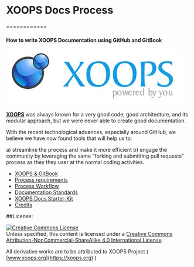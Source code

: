 # XOOPS Docs Process
============

#### How to write XOOPS Documentation using GitHub and GitBook

![logoXoops.jpg](en/assets/logoXoops.jpg)

[**XOOPS**](https://xoops.org) was always known for a very good code, good architecture, and its modular approach, but we were never able to create good documentation.

With the recent technological advances, especially around GitHub, we believe we have now found tools that will help us to:

a) streamline the process and make it more efficient
b) engage the community by leveraging the same "forking and submitting pull requests" process as they they user at the normal coding activities.


* [XOOPS & GitBook](en/book/ch1.md)
* [Process requirements](en/book/ch2.md)
* [Process Workflow](en/book/ch3.md)
* [Documentation Standards](en/book/ch4.md)
* [XOOPS Docs Starter-Kit](en/book/ch5.md)
* [Credits](en/book/9credits.md)


##License:

<a rel="license" href="http://creativecommons.org/licenses/by-nc-sa/4.0/"><img alt="Creative Commons License" style="border-width:0" src="https://i.creativecommons.org/l/by-nc-sa/4.0/88x31.png" /></a><br />Unless specified, this content is licensed under a <a rel="license" href="http://creativecommons.org/licenses/by-nc-sa/4.0/">Creative Commons Attribution-NonCommercial-ShareAlike 4.0 International License</a>.

All derivative works are to be attributed to XOOPS Project ( [www.xoops.org](https://xoops.org) )
